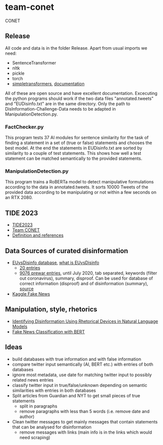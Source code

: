 # team-conet
CONET
## Release
All code and data is in the folder Release. Apart from usual imports we need:
* SentenceTransformer
* nltk
* pickle
* torch
* [simpletransformers](https://github.com/ThilinaRajapakse/simpletransformers), [documentation](https://simpletransformers.ai/)

All of these are open source and have excellent documentation. Excecuting the python programs should work if the two data files "annotated.tweets" and "EUDisinfo.txt" are in the same directory. Only the path to DisInformation-Challenge-Data needs to be adapted in ManipulationDetection.py.

### FactChecker.py
This program tests 37 AI modules for sentence similarity for the task of finding a statement in a set of (true or false) statements and chooses the best model. At the end the statements in EUDisinfo.txt are sorted by similarity to a couple of test statements. This shows how well a test statement can be matched semantically to the provided statements.

### ManipulationDetection.py
This program trains a RoBERTa model to detect manipulative formulations according to the data in annotated.tweets. It sorts 10000 Tweets of the provided data according to be manipulating or not within a few seconds on an RTX 2080.

## TIDE 2023
* [TIDE2023](https://tide.act.nato.int/mediawiki/tidepedia/index.php/2023_TIDE_Hackathon)
* [Team CONET](https://tide.act.nato.int/mediawiki/tidepedia/index.php/Team_1097)
* [Definition and references](https://tide.act.nato.int/mediawiki/tidepedia/index.php/Challenge_1038#tab=Definition)

## Data Sources of curated disinformation
* [EUvsDisinfo database](https://euvsdisinfo.eu/disinformation-cases/), [what is EUvsDisinfo](https://en.wikipedia.org/wiki/East_StratCom_Task_Force)
  * [20 entries](Datasets/EUDisinfo.txt)
  * [9076 prewar entries](Datasets/euvsdisinfo_v1_2.csv), until July 2020, tab separated, keywords (filter out coronavirus), summary, disproof. Can be used for database of correct information (disproof) and of disinformation (summary), [source](https://www.kaggle.com/datasets/imuhammad/euvsdisinfo-disinformation-database)
* [Kaggle Fake News](https://www.kaggle.com/datasets/mrisdal/fake-news)

## Manipulation, style, rhetorics
* [Identifying Disinformation Using Rhetorical Devices in Natural Language Models](https://www.osti.gov/biblio/1891194)
* [Fake News Classification with BERT](https://towardsdatascience.com/fake-news-classification-with-bert-afbeee601f41)

## Ideas
* build databases with true information and with false information
* compare twitter input semantically (AI, BERT etc.) with entries of both databases
* ignore most metadata, use date for matching twitter input to possibly related news entries
* classify twitter input in true/false/unknown depending on semantic similarities with entries in both databases
* Split articles from Guardian and NYT to get small pieces of true statements
  * split in paragraphs
  * remove paragraphs with less than 5 words (i.e. remove date and author)
* Clean twitter messages to get mainly messages that contain statements that can be analysed for disinformation
  * remove messages with links (main info is in the links which would need scraping)
